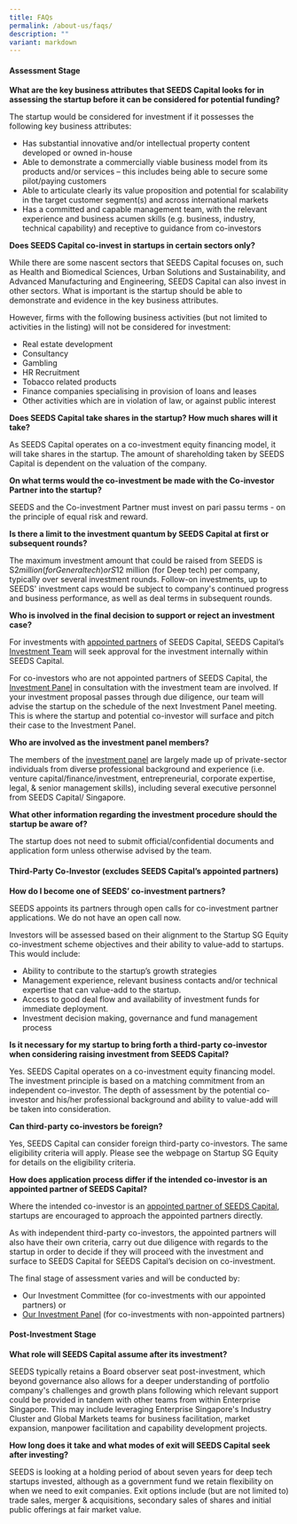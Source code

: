 ```yaml
---
title: FAQs
permalink: /about-us/faqs/
description: ""
variant: markdown
---
```

<h4><b>Assessment Stage</b></h4>

**What are the key business attributes that SEEDS Capital looks for in assessing the startup before it can be considered for potential funding?**

The startup would be considered for investment if it possesses the following key business attributes:

* Has substantial innovative and/or intellectual property content developed or owned in-house
* Able to demonstrate a commercially viable business model from its products and/or services – this includes being able to secure some pilot/paying customers
* Able to articulate clearly its value proposition and potential for scalability in the target customer segment(s) and across international markets
* Has a committed and capable management team, with the relevant experience and business acumen skills (e.g. business, industry, technical capability) and receptive to guidance from&nbsp;co-investors


**Does SEEDS Capital co-invest in startups in certain sectors only?**

While there are some nascent sectors that SEEDS Capital focuses on, such as Health and Biomedical Sciences, Urban Solutions and Sustainability, and Advanced Manufacturing and Engineering, SEEDS Capital can also invest in other sectors. What is important is the startup should be able to demonstrate and evidence in the key business attributes.

However, firms with the following business activities (but not limited to activities in the listing) will not be considered for investment:

* Real estate development
* Consultancy
* Gambling
* HR Recruitment
* Tobacco related products
* Finance companies specialising in provision of loans and leases
* Other activities which are in violation of law, or against public interest

**Does SEEDS Capital take shares in the startup? How much shares will it take?**

As SEEDS Capital operates on a co-investment equity financing model, it will take shares in the startup. The amount of shareholding taken by SEEDS Capital is dependent on the valuation of the company.


**On what terms would the co-investment be made with the Co-investor Partner into the startup?**

SEEDS and the Co-investment Partner must invest on pari passu terms - on the principle of equal risk and reward.

**Is there a limit to the investment quantum by SEEDS Capital at first or subsequent rounds?**

The maximum investment amount that could be raised from SEEDS is S$2 million (for General tech) or S$12 million (for Deep tech) per company, typically over several investment rounds. Follow-on investments, up to SEEDS' investment caps would be subject to company's continued progress and business performance, as well as deal terms in subsequent rounds. 

**Who is involved in the final decision to support or reject an investment case?**

For investments with [appointed partners](/for-startups/co-investment-partners/all-partners/) of SEEDS Capital, SEEDS Capital’s [Investment Team](/about-us/investment-team/) will seek approval for the investment internally within SEEDS Capital.

For co-investors who are not appointed partners of SEEDS Capital, the [Investment Panel](/about-us/investment-panel/) in consultation with the investment team are involved. If your investment proposal passes through due diligence, our team will advise the startup on the schedule of the next Investment Panel meeting. This is where the startup and potential co-investor will surface and pitch their case to the Investment Panel.

**Who are involved as the investment panel members?**

The members of the [investment panel](/about-us/investment-panel/) are largely made up of private-sector individuals from diverse professional background and experience (i.e. venture capital/finance/investment, entrepreneurial, corporate expertise, legal, &amp; senior management skills), including several executive personnel from SEEDS Capital/ Singapore.

**What other information regarding the investment procedure should the startup be aware of?**

The startup does not need to submit official/confidential documents and application form unless otherwise advised by the team.

<h4><b>Third-Party Co-Investor (excludes SEEDS Capital’s appointed partners)</b></h4>

**How do I become one of SEEDS’ co-investment partners?**

SEEDS appoints its partners through open calls for co-investment partner applications. We do not have an open call now.

Investors will be assessed based on their alignment to the Startup SG Equity co-investment scheme objectives and their ability to value-add to startups. This would include:

*   Ability to contribute to the startup’s growth strategies
*   Management experience, relevant business contacts and/or technical expertise that can value-add to the startup.
*   Access to good deal flow and availability of investment funds for immediate deployment.
*   Investment decision making, governance and fund management process

**Is it necessary for my startup to bring forth a third-party co-investor when considering raising investment from SEEDS Capital?**

Yes. SEEDS Capital operates on a co-investment equity financing model. The investment principle is based on a matching commitment from an independent co-investor. The depth of assessment by the potential co-investor and his/her professional background and ability to value-add will be taken into consideration.

**Can third-party co-investors be foreign?**

Yes, SEEDS Capital can consider foreign third-party co-investors. The same eligibility criteria will apply. Please see the webpage on Startup SG Equity for details on the eligibility criteria.

**How does application process differ if the intended co-investor is an appointed partner of SEEDS Capital?**

Where the intended co-investor is an [appointed partner of SEEDS Capital](/for-startups/co-investment-partners/all-partners/), startups are encouraged to approach the appointed partners directly.

As with independent third-party co-investors, the appointed partners will also have their own criteria, carry out due diligence with regards to the startup in order to decide if they will proceed with the investment and surface to SEEDS Capital for SEEDS Capital’s decision on co-investment.

The final stage of assessment varies and will be conducted by:

*   Our Investment Committee (for co-investments with our appointed partners) or
*   [Our Investment Panel](/about-us/investment-panel/)&nbsp;(for co-investments with non-appointed partners)

<h4><b>Post-Investment Stage</b></h4>

**What role will SEEDS Capital assume after its investment?**

SEEDS typically retains a Board observer seat post-investment, which beyond governance also allows for a deeper understanding of portfolio company's challenges and growth plans following which relevant support could be provided in tandem with other teams from within Enterprise Singapore. This may include leveraging Enterprise Singapore's Industry Cluster and Global Markets teams for business facilitation, market expansion, manpower facilitation and capability development projects.

**How long does it take and what modes of exit will SEEDS Capital seek after investing?**

SEEDS is looking at a holding period of about seven years for deep tech startups invested, although as a government fund we retain flexibility on when we need to exit companies. Exit options include (but are not limited to) trade sales, merger &amp; acquisitions, secondary sales of shares and initial public offerings at fair market value.